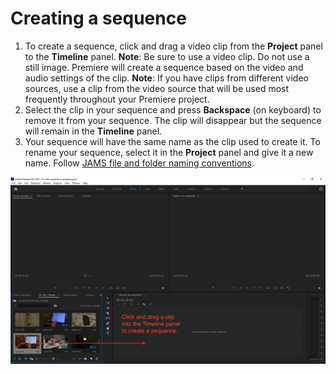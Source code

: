 # Creating a sequence

1. To create a sequence, click and drag a video clip from the **Project** panel to the **Timeline** panel. **Note**: Be sure to use a video clip. Do not use a still image. Premiere will create a sequence based on the video and audio settings of the clip. **Note**: If you have clips from different video sources, use a clip from the video source that will be used most frequently throughout your Premiere project.
2. Select the clip in your sequence and press **Backspace** (on keyboard) to remove it from your sequence. The clip will disappear but the sequence will remain in the **Timeline** panel.
3. Your sequence will have the same name as the clip used to create it. To rename your sequence, select it in the **Project** panel and give it a new name. Follow [JAMS file and folder naming conventions](https://techresources.gitbook.io/file-and-folder-management-windows/file-and-folder-naming-conventions).

![Click and drag a clip into the Timeline panel to create a sequence.](../.gitbook/assets/creating-a-sequence.PNG)
